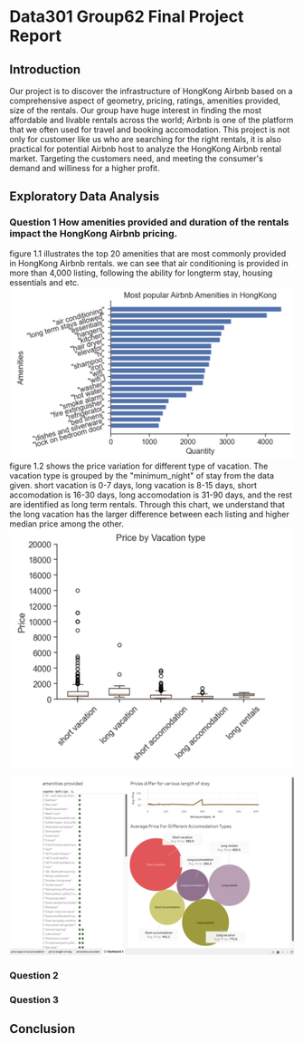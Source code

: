 # Data301 Group62 Final Project Report 

## Introduction 
 Our project is to discover the infrastructure of HongKong Airbnb based on a comprehensive aspect of  geometry, pricing, ratings, amenities provided, size of the rentals. Our group have huge interest in finding the most affordable and livable rentals across the world; Airbnb is one of the platform that we often used for travel and booking accomodation. This project is not only for customer like us who are searching for the right rentals, it is also practical for potential Airbnb host to analyze the HongKong Airbnb rental market. Targeting the customers need, and meeting the consumer's demand and williness for a higher profit. 

## Exploratory Data Analysis


### Question 1  How amenities provided and duration of the rentals impact the HongKong Airbnb pricing. 
figure 1.1 illustrates the top 20 amenities that are most commonly provided in HongKong Airbnb rentals. we can see that air conditioning is provided in more than 4,000 listing, following the ability for longterm stay, housing essentials and etc. 
![figure1.1](./images/most_popular_amenities.png)
figure 1.2 shows the price variation for different type of vacation. The vacation type is grouped by the "minimum_night" of stay from the data given. short vacation is 0-7 days, long vacation is 8-15 days, short accomodation is 16-30 days, long accomodation is 31-90 days, and the rest are identified as long term rentals. Through this chart, we understand that the long vacation has the larger difference between each listing and higher median price among the other. 
![figure 1.2](./images/Price_by_vacation_type.png)

![figure 1.3](./images/tableau_dashboard.png) 






 

### Question 2


### Question 3


## Conclusion 

